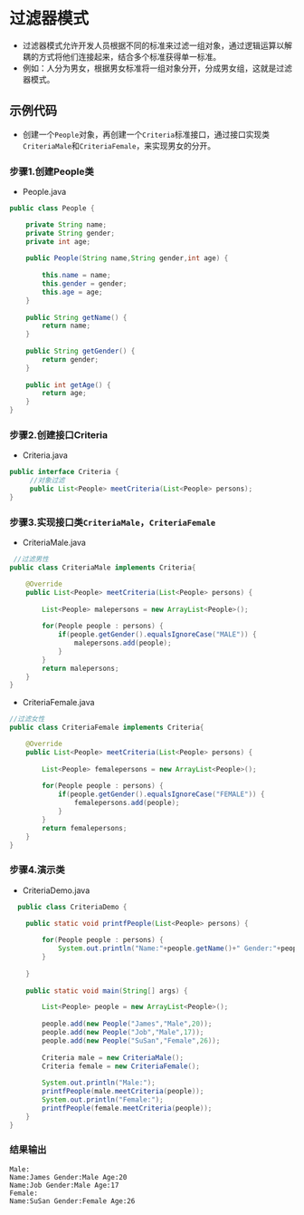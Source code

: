 # 过滤器模式
* 过滤器模式允许开发人员根据不同的标准来过滤一组对象，通过逻辑运算以解耦的方式将他们连接起来，结合多个标准获得单一标准。
* 例如：人分为男女，根据男女标准将一组对象分开，分成男女组，这就是过滤器模式。
## 示例代码
* 创建一个`People`对象，再创建一个`Criteria`标准接口，通过接口实现类`CriteriaMale`和`CriteriaFemale`，来实现男女的分开。
### 步骤1.创建People类
* People.java
```java
public class People {

	private String name;
	private String gender;
	private int age;
	
	public People(String name,String gender,int age) {
		
		this.name = name;
		this.gender = gender;
		this.age = age;	
	}
	
	public String getName() {
		return name;
	}
	
	public String getGender() {
		return gender;
	}
	
	public int getAge() {
		return age;
	}
}
```
### 步骤2.创建接口Criteria
* Criteria.java
```java
public interface Criteria {
     //对象过滤
     public List<People> meetCriteria(List<People> persons);
}
```
### 步骤3.实现接口类`CriteriaMale`，`CriteriaFemale`
* CriteriaMale.java
```java
 //过滤男性
public class CriteriaMale implements Criteria{

	@Override
	public List<People> meetCriteria(List<People> persons) {
		
		List<People> malepersons = new ArrayList<People>();
		
		for(People people : persons) {
			if(people.getGender().equalsIgnoreCase("MALE")) {
				malepersons.add(people);
			}
		}
		return malepersons;
	}
}
```
* CriteriaFemale.java
```java
//过滤女性
public class CriteriaFemale implements Criteria{

	@Override
	public List<People> meetCriteria(List<People> persons) {
		
		List<People> femalepersons = new ArrayList<People>();
		
		for(People people : persons) {
			if(people.getGender().equalsIgnoreCase("FEMALE")) {
				femalepersons.add(people);
			}
		}
		return femalepersons;
	}
}
```
### 步骤4.演示类
* CriteriaDemo.java
```java
  public class CriteriaDemo {

	public static void printfPeople(List<People> persons) {
		
		for(People people : persons) {
			System.out.println("Name:"+people.getName()+" Gender:"+people.getGender()+" Age:"+people.getAge());
		}
		
	}
	
	public static void main(String[] args) {

		List<People> people = new ArrayList<People>();
		
		people.add(new People("James","Male",20));
		people.add(new People("Job","Male",17));
		people.add(new People("SuSan","Female",26));
		
		Criteria male = new CriteriaMale();
		Criteria female = new CriteriaFemale();
		
		System.out.println("Male:");
		printfPeople(male.meetCriteria(people));
		System.out.println("Female:");
		printfPeople(female.meetCriteria(people));
	}
}
```
### 结果输出
```
Male:
Name:James Gender:Male Age:20
Name:Job Gender:Male Age:17
Female:
Name:SuSan Gender:Female Age:26
```

